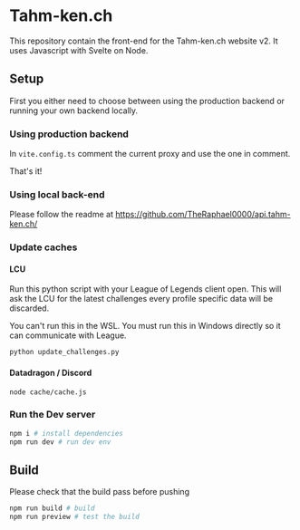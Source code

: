 # Tahm-ken.ch

This repository contain the front-end for the Tahm-ken.ch website v2.
It uses Javascript with Svelte on Node.

## Setup

First you either need to choose between using the production backend or running your own backend locally.

### Using production backend

In `vite.config.ts` comment the current proxy and use the one in comment.

That's it!

### Using local back-end

Please follow the readme at https://github.com/TheRaphael0000/api.tahm-ken.ch/

### Update caches


#### LCU

Run this python script with your League of Legends client open. This will ask the LCU for the latest challenges every profile specific data will be discarded.

You can't run this in the WSL. You must run this in Windows directly so it can communicate with League.

```python
python update_challenges.py
```

#### Datadragon / Discord

```
node cache/cache.js
```

### Run the Dev server

```bash
npm i # install dependencies
npm run dev # run dev env
```

## Build

Please check that the build pass before pushing

```bash
npm run build # build
npm run preview # test the build
```